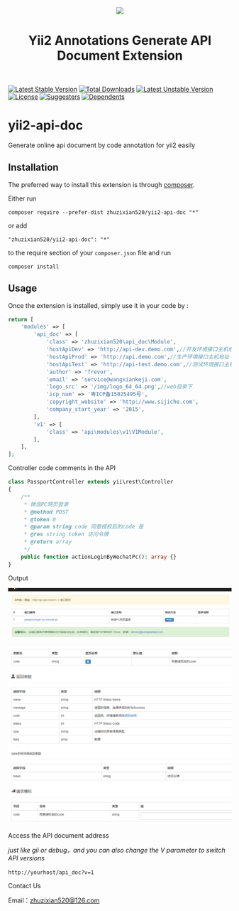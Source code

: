 <p align="center">
    <a href="https://github.com/yiisoft" target="_blank">
        <img src="https://avatars0.githubusercontent.com/u/993323" height="100px">
    </a>
    <h1 align="center">Yii2 Annotations Generate API Document Extension</h1>
    <br>
</p>

[![Latest Stable Version](https://poser.pugx.org/zhuzixian520/yii2-api-doc/v)](//packagist.org/packages/zhuzixian520/yii2-api-doc)
[![Total Downloads](https://poser.pugx.org/zhuzixian520/yii2-api-doc/downloads)](//packagist.org/packages/zhuzixian520/yii2-api-doc)
[![Latest Unstable Version](https://poser.pugx.org/zhuzixian520/yii2-api-doc/v/unstable)](//packagist.org/packages/zhuzixian520/yii2-api-doc)
[![License](https://poser.pugx.org/zhuzixian520/yii2-api-doc/license)](//packagist.org/packages/zhuzixian520/yii2-api-doc)
[![Suggesters](https://poser.pugx.org/zhuzixian520/yii2-api-doc/suggesters)](//packagist.org/packages/zhuzixian520/yii2-api-doc)
[![Dependents](https://poser.pugx.org/zhuzixian520/yii2-api-doc/dependents)](//packagist.org/packages/zhuzixian520/yii2-api-doc)

yii2-api-doc
============
Generate online api document by code annotation for yii2 easily

Installation
------------

The preferred way to install this extension is through [composer](http://getcomposer.org/download/).

Either run

```
composer require --prefer-dist zhuzixian520/yii2-api-doc "*"
```

or add

```
"zhuzixian520/yii2-api-doc": "*"
```

to the require section of your `composer.json` file and run

```
composer install
```

Usage
-----

Once the extension is installed, simply use it in your code by  :

```php
return [
    'modules' => [
        'api_doc' => [
            'class' => 'zhuzixian520\api_doc\Module',
            'hostApiDev' => 'http://api-dev.demo.com',//开发环境接口主机地址
            'hostApiProd' => 'http://api.demo.com',//生产环境接口主机地址
            'hostApiTest' => 'http://api-test.demo.com',//测试环境接口主机地址
            'author' => 'Trevor',
            'email' => 'service@wangxiankeji.com',
            'logo_src' => '/img/logo_64_64.png',//web目录下
            'icp_num' => '粤ICP备15025495号',
            'copyright_website' => 'http://www.sijiche.com',
            'company_start_year' => '2015',
        ],
        'v1' => [
            'class' => 'api\modules\v1\V1Module',
        ],
    ],
];
```

Controller code comments in the API

```php
class PassportController extends yii\rest\Controller
{
    /**
     * 微信PC网页登录
     * @method POST
     * @token 0
     * @param string code 同意授权后的code 是
     * @res string token 访问令牌
     * @return array
     */
    public function actionLoginByWechatPc(): array {}
}
```
Output

![img.png](img.png)

![img_1.png](img_1.png)

Access the API document address

_just like gii or debug，and you can also change the V parameter to switch API versions_

`
http://yourhost/api_doc?v=1
`

Contact Us

Email：zhuzixian520@126.com